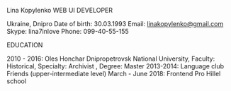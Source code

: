 Lina Kopylenko
WEB UI DEVELOPER


Ukraine, Dnipro
Date of birth: 30.03.1993
Email: linakopylenko@gmail.com
Skype: lina7inlove
Phone: 099-40-55-155


EDUCATION

2010 - 2016:  Oles Honchar Dnipropetrovsk National University, Faculty:  Historical, Specialty: Archivist , Degree: Master
2013-2014:  Language club Friends (upper-intermediate level)
March - June 2018: Frontend Pro Hillel school



